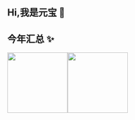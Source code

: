 ## Hi,我是元宝 👋

## 今年汇总 ✨
<img height="137px" src="https://github-readme-stats.vercel.app/api?username=LaiBaoYuan&hide_title=true&hide_border=true&show_icons=true&include_all_commits=true&line_height=21&bg_color=0,EC6C6C,FFD479,FFFC79,73FA79&theme=graywhite&locale=cn" /><img height="137px" src="https://github-readme-stats.vercel.app/api/top-langs/?username=LaiBaoYuan&hide_title=true&hide_border=true&layout=compact&bg_color=0,73FA79,73FDFF,D783FF&theme=graywhite&locale=cn" />

